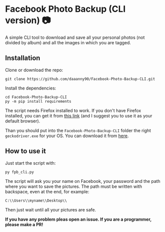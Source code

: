 # Facebook Photo Backup (CLI version) :camera:
A simple CLI tool to download and save all your personal photos (not divided by album) and all the images in which you are tagged.


## Installation
Clone or download the repo:
```
git clone https://github.com/daaanny90/Facebook-Photo-Backup-CLI.git
```

Install the dependencies:
```
cd Facebook-Photo-Backup-CLI
py -m pip install requirements
```

The script needs Firefox installed to work. If you don't have Firefox installed, you can get it from [this link](https://www.mozilla.org/en-US/firefox/new/) (and I suggest you to use it as your default browser).

Than you should put into the `Facebook-Photo-Backup-CLI` folder the right `geckodriver.exe` for your OS. You can download it from [here](https://github.com/mozilla/geckodriver/releases).

## How to use it
Just start the script with:
```
py fpb_cli.py
```
The script will ask you your name on Facebook, your password and the path where you want to save the pictures.
The path must be written with backspace, even at the end, for example:
```
C:\\Users\\myname\\Desktop\\
```

Then just wait until all your pictures are safe.

**If you have any problem pleas open an issue. If you are a programmer, please make a PR!**
